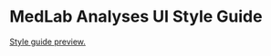 # MedLab Analyses UI Style Guide

[Style guide preview.](https://www.figma.com/proto/0LaUaxyNzSTMTySNgYDlp8/Labanal?node-id=1-15&p=f&t=3zCVPmIKtbFAFeXf-1&scaling=min-zoom&content-scaling=fixed&page-id=1%3A2&starting-point-node-id=1%3A15)
